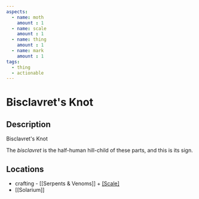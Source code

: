 ```yaml
---
aspects: 
  - name: moth
    amount : 1
  - name: scale
    amount : 1
  - name: thing
    amount : 1
  - name: mark
    amount : 1
tags:
  - thing
  - actionable
---
```


# Bisclavret's Knot

## Description
Bisclavret's Knot

The <i>bisclavret</i> is the half-human hill-child of these parts, and this is its sign.
## Locations
- crafting - [[Serpents & Venoms]] + [[Scale]](5)
- [[Solarium]]